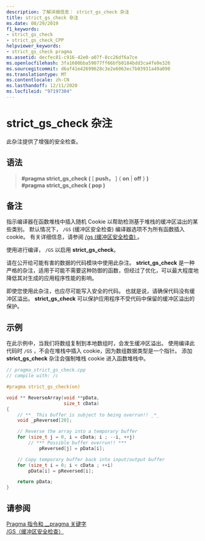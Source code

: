 ```yaml
---
description: 了解详细信息： strict_gs_check 杂注
title: strict_gs_check 杂注
ms.date: 08/29/2019
f1_keywords:
- strict_gs_check
- strict_gs_check_CPP
helpviewer_keywords:
- strict_gs_check pragma
ms.assetid: decfec81-c916-42e0-a07f-8cc26df6a7ce
ms.openlocfilehash: 3fa1600bba59077ff66bfb0184bdd3ca4fe0e326
ms.sourcegitcommit: d6af41e42699628c3e2e6063ec7b03931a49a098
ms.translationtype: MT
ms.contentlocale: zh-CN
ms.lasthandoff: 12/11/2020
ms.locfileid: "97197304"
---
```

# <a name="strict_gs_check-pragma"></a>strict_gs_check 杂注

此杂注提供了增强的安全检查。

## <a name="syntax"></a>语法

> **#pragma strict_gs_check (** [ **push，** ] { **on**  |  **off** } **)**\
> **#pragma strict_gs_check ( pop )**

## <a name="remarks"></a>备注

指示编译器在函数堆栈中插入随机 Cookie 以帮助检测基于堆栈的缓冲区溢出的某些类别。 默认情况下， `/GS` (缓冲区安全检查) 编译器选项不为所有函数插入 cookie。 有关详细信息，请参阅 [/gs (缓冲区安全检查) ](../build/reference/gs-buffer-security-check.md)。

使用进行编译， `/GS` 以启用 **strict_gs_check**。

请在公开给可能有害的数据的代码模块中使用此杂注。 **strict_gs_check** 是一种严格的杂注，适用于可能不需要这种防御的函数，但经过了优化，可以最大程度地降低其对生成的应用程序性能的影响。

即使您使用此杂注，也应尽可能写入安全的代码。 也就是说，请确保代码没有缓冲区溢出。 **strict_gs_check** 可以保护应用程序不受代码中保留的缓冲区溢出的保护。

## <a name="example"></a>示例

在此示例中，当我们将数组复制到本地数组时，会发生缓冲区溢出。 使用编译此代码时 `/GS` ，不会在堆栈中插入 cookie，因为数组数据类型是一个指针。 添加 **strict_gs_check** 杂注会强制堆栈 cookie 进入函数堆栈中。

```cpp
// pragma_strict_gs_check.cpp
// compile with: /c

#pragma strict_gs_check(on)

void ** ReverseArray(void **pData,
                     size_t cData)
{
    // **_ This buffer is subject to being overrun!! _*_
    void _pReversed[20];

    // Reverse the array into a temporary buffer
    for (size_t j = 0, i = cData; i ; --i, ++j)
        // *** Possible buffer overrun!! ***
            pReversed[j] = pData[i];

    // Copy temporary buffer back into input/output buffer
    for (size_t i = 0; i < cData ; ++i)
        pData[i] = pReversed[i];

    return pData;
}
```

## <a name="see-also"></a>请参阅

[Pragma 指令和 __pragma 关键字](../preprocessor/pragma-directives-and-the-pragma-keyword.md)\
[/GS（缓冲区安全检查）](../build/reference/gs-buffer-security-check.md)

